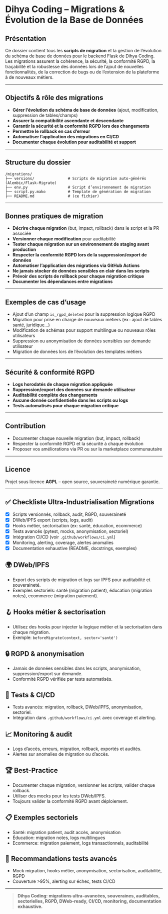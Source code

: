 # Dihya Coding – Migrations & Évolution de la Base de Données

## Présentation

Ce dossier contient tous les **scripts de migration** et la gestion de l’évolution du schéma de base de données pour le backend Flask de Dihya Coding. Les migrations assurent la cohérence, la sécurité, la conformité RGPD, la traçabilité et la robustesse des données lors de l’ajout de nouvelles fonctionnalités, de la correction de bugs ou de l’extension de la plateforme à de nouveaux métiers.

---

## Objectifs & rôle des migrations

- **Gérer l’évolution du schéma de base de données** (ajout, modification, suppression de tables/champs)
- **Assurer la compatibilité ascendante et descendante**
- **Garantir la sécurité et la conformité RGPD lors des changements**
- **Permettre le rollback en cas d’erreur**
- **Automatiser l’application des migrations en CI/CD**
- **Documenter chaque évolution pour auditabilité et support**

---

## Structure du dossier

```
/migrations/
├── versions/               # Scripts de migration auto-générés (Alembic/Flask-Migrate)
├── env.py                  # Script d’environnement de migration
├── script.py.mako          # Template de génération de migration
├── README.md               # (ce fichier)
```

---

## Bonnes pratiques de migration

- **Décrire chaque migration** (but, impact, rollback) dans le script et la PR associée
- **Versionner chaque modification** pour auditabilité
- **Tester chaque migration sur un environnement de staging avant production**
- **Respecter la conformité RGPD lors de la suppression/export de données**
- **Automatiser l’application des migrations via GitHub Actions**
- **Ne jamais stocker de données sensibles en clair dans les scripts**
- **Prévoir des scripts de rollback pour chaque migration critique**
- **Documenter les dépendances entre migrations**

---

## Exemples de cas d’usage

- Ajout d’un champ `is_rgpd_deleted` pour la suppression logique RGPD
- Migration pour prise en charge de nouveaux métiers (ex : ajout de tables santé, juridique…)
- Modification de schémas pour support multilingue ou nouveaux rôles utilisateurs
- Suppression ou anonymisation de données sensibles sur demande utilisateur
- Migration de données lors de l’évolution des templates métiers

---

## Sécurité & conformité RGPD

- **Logs horodatés de chaque migration appliquée**
- **Suppression/export des données sur demande utilisateur**
- **Auditabilité complète des changements**
- **Aucune donnée confidentielle dans les scripts ou logs**
- **Tests automatisés pour chaque migration critique**

---

## Contribution

- Documenter chaque nouvelle migration (but, impact, rollback)
- Respecter la conformité RGPD et la sécurité à chaque évolution
- Proposer vos améliorations via PR ou sur la marketplace communautaire

---

## Licence

Projet sous licence **AGPL** – open source, souveraineté numérique garantie.

---

## ✅ Checkliste Ultra-Industrialisation Migrations
- [x] Scripts versionnés, rollback, audit, RGPD, souveraineté
- [x] DWeb/IPFS export (scripts, logs, audit)
- [x] Hooks métier, sectorisation (ex: santé, éducation, ecommerce)
- [x] Tests avancés (pytest, mocks, anonymisation, sectoriel)
- [x] Intégration CI/CD (voir `.github/workflows/ci.yml`)
- [x] Monitoring, alerting, coverage, alertes anomalies
- [x] Documentation exhaustive (README, docstrings, exemples)

## 🌍 DWeb/IPFS
- Export des scripts de migration et logs sur IPFS pour auditabilité et souveraineté.
- Exemples sectoriels: santé (migration patient), éducation (migration notes), ecommerce (migration paiement).

## 🪝 Hooks métier & sectorisation
- Utilisez des hooks pour injecter la logique métier et la sectorisation dans chaque migration.
- Exemple: `beforeMigrate(context, sector='santé')`

## 🔒 RGPD & anonymisation
- Jamais de données sensibles dans les scripts, anonymisation, suppression/export sur demande.
- Conformité RGPD vérifiée par tests automatisés.

## 🧪 Tests & CI/CD
- Tests avancés: migration, rollback, DWeb/IPFS, anonymisation, sectoriel.
- Intégration dans `.github/workflows/ci.yml` avec coverage et alerting.

## 📈 Monitoring & audit
- Logs d’accès, erreurs, migration, rollback, exportés et audités.
- Alertes sur anomalies de migration ou d’accès.

## 🏆 Best-Practice
- Documenter chaque migration, versionner les scripts, valider chaque rollback.
- Utiliser des mocks pour les tests DWeb/IPFS.
- Toujours valider la conformité RGPD avant déploiement.

## 📋 Exemples sectoriels
- Santé: migration patient, audit accès, anonymisation
- Éducation: migration notes, logs multilingues
- Ecommerce: migration paiement, logs transactionnels, auditabilité

## 🔬 Recommandations tests avancés
- Mock migration, hooks métier, anonymisation, sectorisation, auditabilité, RGPD
- Couverture >95%, alerting sur échec, tests CI/CD

---

> **Dihya Coding: migrations ultra-avancées, souveraines, auditables, sectorielles, RGPD, DWeb-ready, CI/CD, monitoring, documentation exhaustive.**
